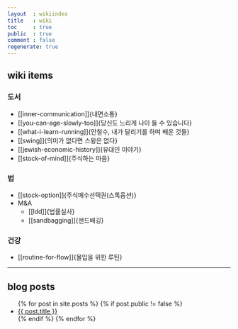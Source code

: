 ```yaml
---
layout  : wikiindex
title   : wiki
toc     : true
public  : true
comment : false
regenerate: true
---
```


## wiki items

### 도서
* [[inner-communication]]{내면소통}
* [[you-can-age-slowly-too]]{당신도 느리게 나이 들 수 있습니다}
* [[what-i-learn-running]]{안철수, 내가 달리기를 하며 배운 것들}
* [[swing]]{의미가 없다면 스윙은 없다}
* [[jewish-economic-history]]{유대인 이야기}
* [[stock-of-mind]]{주식하는 마음}


### 법
* [[stock-option]]{주식매수선택권(스톡옵션)}
* M&A
    * [[ldd]]{법률실사}
    * [[sandbagging]]{샌드배깅}

### 건강
* [[routine-for-flow]]{몰입을 위한 루틴}

---

## blog posts
<div>
    <ul>
{% for post in site.posts %}
    {% if post.public != false %}
        <li>
            <a class="post-link" href="{{ post.url | prepend: site.baseurl }}">
                {{ post.title }}
            </a>
        </li>
    {% endif %}
{% endfor %}
    </ul>
</div>

